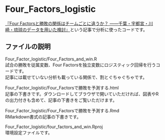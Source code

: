 # Four_Factors_logistic
[『Four Factorsと勝敗の関係はチームごとに違うか？ ――千葉・宇都宮・川崎・琉球のデータを用いた検討』](https://rnsr0371.boy.jp/2021/08/21/four_factors_logistic-2/)という記事で分析に使ったコードです。  

## ファイルの説明  
Four_Factor_logistic/Four_Factors_and_win.R  
試合の勝敗を従属変数、Four Factorsを独立変数にロジスティック回帰を行うコードです。   
記事には載せていない分析も載っている関係で、割とぐちゃぐちゃです。  

Four_Factor_logistic/Four_Factorsで勝敗を予測する.html  
記事の下書きです。ダウンロードしてブラウザで開いていただければ、図表やRの出力付きも含めて、記事の下書きをご覧いただけます。  

Four_Factor_logistic/Four_Factorsで勝敗を予測する.Rmd  
RMarkdown書式の記事の下書きです。  

Four_Factor_logistic/four_factors_and_win.Rproj  
環境設定ファイルです。
